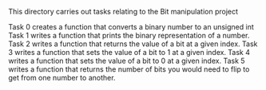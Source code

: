 This directory carries out tasks relating to the Bit manipulation project

Task 0 creates a function that converts a binary number to an unsigned int
Task 1 writes a function that prints the binary representation of a number.
Task 2 writes a function that returns the value of a bit at a given index.
Task 3 writes a function that sets the value of a bit to 1 at a given index.
Task 4 writes a function that sets the value of a bit to 0 at a given index.
Task 5 writes a function that returns the number of bits you would need to flip to get from one number to another.
